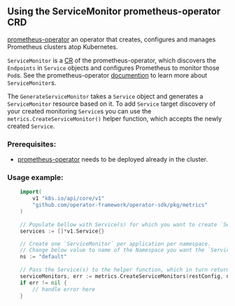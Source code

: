 ## Using the ServiceMonitor prometheus-operator CRD

[prometheus-operator][prom-operator] an operator that creates, configures and manages Prometheus clusters atop Kubernetes.

`ServiceMonitor` is a [CR][cr] of the prometheus-operator, which discovers the `Endpoints` in `Service` objects and configures Prometheus to monitor those `Pod`s. See the prometheus-operator [documention][sm] to learn more about `ServiceMonitor`s.

The `GenerateServiceMonitor` takes a `Service` object and generates a `ServiceMonitor` resource based on it. To add `Service` target discovery of your created monitoring `Service`s you can use the `metrics.CreateServiceMonitor()` helper function, which accepts the newly created `Service`.

### Prerequisites:

- [prometheus-operator][prom-quickstart] needs to be deployed already in the cluster.

### Usage example:

```go
    import(
        v1 "k8s.io/api/core/v1"
        "github.com/operator-framework/operator-sdk/pkg/metrics"
    )
    
    // Populate bellow with Service(s) for which you want to create `ServiceMonitor` for.
    services := []*v1.Service{}

    // Create one `ServiceMonitor` per application per namespace.
    // Change below value to name of the Namespace you want the `ServiceMonitor` to be created in.
    ns := "default"
    
    // Pass the Service(s) to the helper function, which in turn returns the `ServiceMonitor` object.
    serviceMonitors, err := metrics.CreateServiceMonitors(restConfig, ns, services)
    if err != nil {
        // handle error here
    }
```

[prom-operator]: https://github.com/coreos/prometheus-operator
[sm]: https://github.com/coreos/prometheus-operator/blob/7a25bf6b6bb2347dacb235659b73bc210117acc7/Documentation/design.md#servicemonitor
[cr]: https://kubernetes.io/docs/concepts/extend-kubernetes/api-extension/custom-resources/
[prom-quickstart]: https://github.com/coreos/prometheus-operator/tree/master/contrib/kube-prometheus#quickstart
